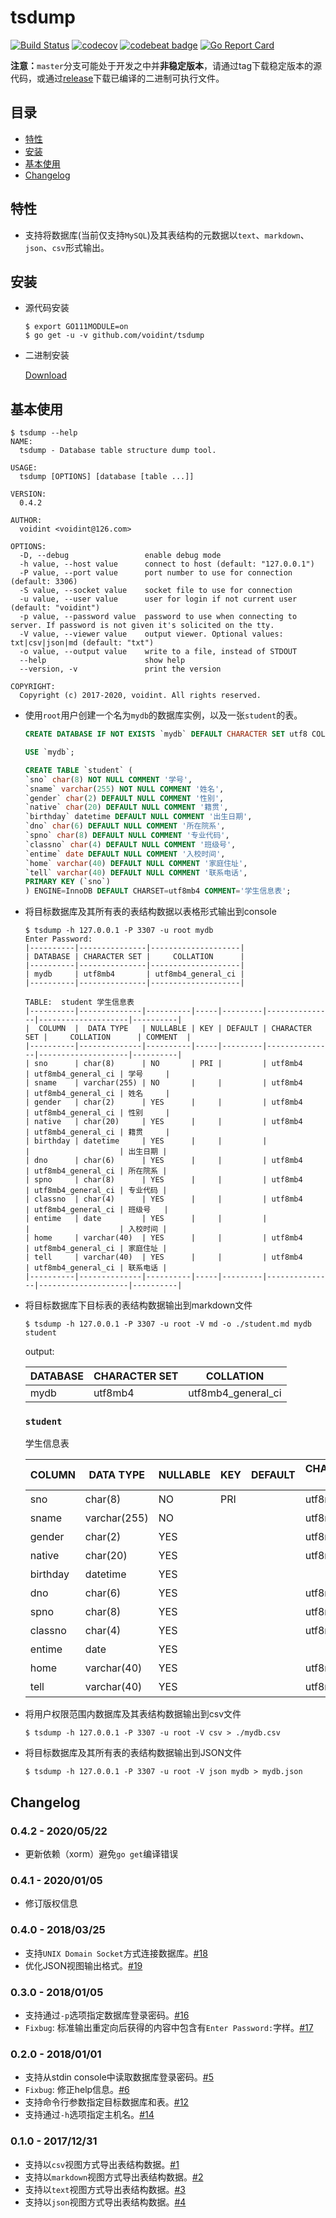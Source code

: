 # tsdump
[![Build Status](https://travis-ci.org/voidint/tsdump.svg?branch=master)](https://travis-ci.org/voidint/tsdump)
[![codecov](https://codecov.io/gh/voidint/tsdump/branch/master/graph/badge.svg)](https://codecov.io/gh/voidint/tsdump)
[![codebeat badge](https://codebeat.co/badges/99dc335b-fd8a-4280-acf1-0eeb04a059e3)](https://codebeat.co/projects/github-com-voidint-tsdump-master)
[![Go Report Card](https://goreportcard.com/badge/github.com/voidint/tsdump)](https://goreportcard.com/report/github.com/voidint/tsdump)

**注意：**`master`分支可能处于开发之中并**非稳定版本**，请通过tag下载稳定版本的源代码，或通过[release](https://github.com/voidint/tsdump/releases)下载已编译的二进制可执行文件。

## 目录
- [特性](#特性)
- [安装](#安装)
- [基本使用](#基本使用)
- [Changelog](#changelog)

## 特性
- 支持将数据库(当前仅支持`MySQL`)及其表结构的元数据以`text`、`markdown`、`json`、`csv`形式输出。


## 安装
- 源代码安装
  ```shell
  $ export GO111MODULE=on
  $ go get -u -v github.com/voidint/tsdump
  ```
- 二进制安装

  [Download](https://github.com/voidint/tsdump/releases)

## 基本使用

```shell
$ tsdump --help
NAME:
  tsdump - Database table structure dump tool.

USAGE:
  tsdump [OPTIONS] [database [table ...]]

VERSION:
  0.4.2

AUTHOR:
  voidint <voidint@126.com>

OPTIONS:
  -D, --debug                 enable debug mode
  -h value, --host value      connect to host (default: "127.0.0.1")
  -P value, --port value      port number to use for connection (default: 3306)
  -S value, --socket value    socket file to use for connection
  -u value, --user value      user for login if not current user (default: "voidint")
  -p value, --password value  password to use when connecting to server. If password is not given it's solicited on the tty.
  -V value, --viewer value    output viewer. Optional values: txt|csv|json|md (default: "txt")
  -o value, --output value    write to a file, instead of STDOUT
  --help                      show help
  --version, -v               print the version

COPYRIGHT:
  Copyright (c) 2017-2020, voidint. All rights reserved.
```

- 使用`root`用户创建一个名为`mydb`的数据库实例，以及一张`student`的表。
    ```SQL
    CREATE DATABASE IF NOT EXISTS `mydb` DEFAULT CHARACTER SET utf8 COLLATE utf8_general_ci;

    USE `mydb`;

    CREATE TABLE `student` (
    `sno` char(8) NOT NULL COMMENT '学号',
    `sname` varchar(255) NOT NULL COMMENT '姓名',
    `gender` char(2) DEFAULT NULL COMMENT '性别',
    `native` char(20) DEFAULT NULL COMMENT '籍贯',
    `birthday` datetime DEFAULT NULL COMMENT '出生日期',
    `dno` char(6) DEFAULT NULL COMMENT '所在院系',
    `spno` char(8) DEFAULT NULL COMMENT '专业代码',
    `classno` char(4) DEFAULT NULL COMMENT '班级号',
    `entime` date DEFAULT NULL COMMENT '入校时间',
    `home` varchar(40) DEFAULT NULL COMMENT '家庭住址',
    `tell` varchar(40) DEFAULT NULL COMMENT '联系电话',
    PRIMARY KEY (`sno`)
    ) ENGINE=InnoDB DEFAULT CHARSET=utf8mb4 COMMENT='学生信息表';
    ```

- 将目标数据库及其所有表的表结构数据以表格形式输出到console
    ```shell
    $ tsdump -h 127.0.0.1 -P 3307 -u root mydb
    Enter Password:
    |----------|---------------|--------------------|
    | DATABASE | CHARACTER SET |     COLLATION      |
    |----------|---------------|--------------------|
    | mydb     | utf8mb4       | utf8mb4_general_ci |
    |----------|---------------|--------------------|

    TABLE:	student	学生信息表
    |----------|--------------|----------|-----|---------|---------------|--------------------|----------|
    |  COLUMN  |  DATA TYPE   | NULLABLE | KEY | DEFAULT | CHARACTER SET |     COLLATION      | COMMENT  |
    |----------|--------------|----------|-----|---------|---------------|--------------------|----------|
    | sno      | char(8)      | NO       | PRI |         | utf8mb4       | utf8mb4_general_ci | 学号     |
    | sname    | varchar(255) | NO       |     |         | utf8mb4       | utf8mb4_general_ci | 姓名     |
    | gender   | char(2)      | YES      |     |         | utf8mb4       | utf8mb4_general_ci | 性别     |
    | native   | char(20)     | YES      |     |         | utf8mb4       | utf8mb4_general_ci | 籍贯     |
    | birthday | datetime     | YES      |     |         |               |                    | 出生日期 |
    | dno      | char(6)      | YES      |     |         | utf8mb4       | utf8mb4_general_ci | 所在院系 |
    | spno     | char(8)      | YES      |     |         | utf8mb4       | utf8mb4_general_ci | 专业代码 |
    | classno  | char(4)      | YES      |     |         | utf8mb4       | utf8mb4_general_ci | 班级号   |
    | entime   | date         | YES      |     |         |               |                    | 入校时间 |
    | home     | varchar(40)  | YES      |     |         | utf8mb4       | utf8mb4_general_ci | 家庭住址 |
    | tell     | varchar(40)  | YES      |     |         | utf8mb4       | utf8mb4_general_ci | 联系电话 |
    |----------|--------------|----------|-----|---------|---------------|--------------------|----------|
    ```

- 将目标数据库下目标表的表结构数据输出到markdown文件
    ```shell
    $ tsdump -h 127.0.0.1 -P 3307 -u root -V md -o ./student.md mydb student
    ```

    output: 

    | DATABASE | CHARACTER SET |     COLLATION      |
    |----------|---------------|--------------------|
    | mydb     | utf8mb4       | utf8mb4_general_ci |

    ### `student`
    学生信息表

    |  COLUMN  |  DATA TYPE   | NULLABLE | KEY | DEFAULT | CHARACTER SET |     COLLATION      | COMMENT  |
    |----------|--------------|----------|-----|---------|---------------|--------------------|----------|
    | sno      | char(8)      | NO       | PRI |         | utf8mb4       | utf8mb4_general_ci | 学号     |
    | sname    | varchar(255) | NO       |     |         | utf8mb4       | utf8mb4_general_ci | 姓名     |
    | gender   | char(2)      | YES      |     |         | utf8mb4       | utf8mb4_general_ci | 性别     |
    | native   | char(20)     | YES      |     |         | utf8mb4       | utf8mb4_general_ci | 籍贯     |
    | birthday | datetime     | YES      |     |         |               |                    | 出生日期 |
    | dno      | char(6)      | YES      |     |         | utf8mb4       | utf8mb4_general_ci | 所在院系 |
    | spno     | char(8)      | YES      |     |         | utf8mb4       | utf8mb4_general_ci | 专业代码 |
    | classno  | char(4)      | YES      |     |         | utf8mb4       | utf8mb4_general_ci | 班级号   |
    | entime   | date         | YES      |     |         |               |                    | 入校时间 |
    | home     | varchar(40)  | YES      |     |         | utf8mb4       | utf8mb4_general_ci | 家庭住址 |
    | tell     | varchar(40)  | YES      |     |         | utf8mb4       | utf8mb4_general_ci | 联系电话 |

- 将用户权限范围内数据库及其表结构数据输出到csv文件
    ```shell
    $ tsdump -h 127.0.0.1 -P 3307 -u root -V csv > ./mydb.csv
    ```

- 将目标数据库及其所有表的表结构数据输出到JSON文件
    ```shell
    $ tsdump -h 127.0.0.1 -P 3307 -u root -V json mydb > mydb.json
    ```


## Changelog
### 0.4.2 - 2020/05/22
- 更新依赖（xorm）避免`go get`编译错误

### 0.4.1 - 2020/01/05
- 修订版权信息

### 0.4.0 - 2018/03/25
- 支持`UNIX Domain Socket`方式连接数据库。[#18](https://github.com/voidint/tsdump/issues/18)
- 优化JSON视图输出格式。[#19](https://github.com/voidint/tsdump/issues/19)

### 0.3.0 - 2018/01/05
- 支持通过`-p`选项指定数据库登录密码。[#16](https://github.com/voidint/tsdump/issues/16)
- `Fixbug`: 标准输出重定向后获得的内容中包含有`Enter Password:`字样。[#17](https://github.com/voidint/tsdump/issues/17)

### 0.2.0 - 2018/01/01
- 支持从stdin console中读取数据库登录密码。[#5](https://github.com/voidint/tsdump/issues/5)
- `Fixbug`: 修正help信息。[#6](https://github.com/voidint/tsdump/issues/6)
- 支持命令行参数指定目标数据库和表。[#12](https://github.com/voidint/tsdump/issues/12)
- 支持通过`-h`选项指定主机名。[#14](https://github.com/voidint/tsdump/issues/14)

### 0.1.0 - 2017/12/31
- 支持以`csv`视图方式导出表结构数据。[#1](https://github.com/voidint/tsdump/issues/1)
- 支持以`markdown`视图方式导出表结构数据。[#2](https://github.com/voidint/tsdump/issues/2)
- 支持以`text`视图方式导出表结构数据。[#3](https://github.com/voidint/tsdump/issues/3)
- 支持以`json`视图方式导出表结构数据。[#4](https://github.com/voidint/tsdump/issues/4)

